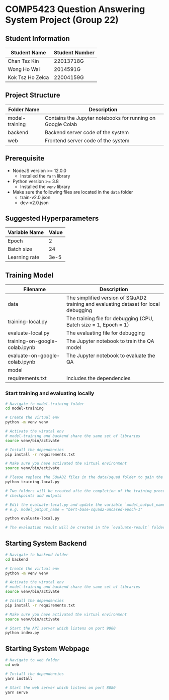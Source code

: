 # COMP5423 Question Answering System Project (Group 22)

## Student Information
|Student Name|Student Number|
|------------|--------------|
|Chan Tsz Kin|22013718G|
|Wong Ho Wai|2014591G|
|Kok Tsz Ho Zelca|22004159G|

## Project Structure
|Folder Name|Description|
|-----------|-----------|
|model-training|Contains the Jupyter notebooks for running on Google Colab|
|backend|Backend server code of the system|
|web|Frontend server code of the system|

## Prerequisite
- NodeJS version >= 12.0.0
    - Installed the `Yarn` library
- Python version >= 3.8
    - Installed the `venv` library
- Make sure the following files are located in the `data` folder
    - train-v2.0.json
    - dev-v2.0.json

## Suggested Hyperparameters
|Variable Name|Value|
|-------------|-----|
|Epoch|2|
|Batch size|24|
|Learning rate|3e-5|

## Training Model
|Filename|Description|
|-----------|-----------|
|data|The simplified version of SQuAD2 training and evaluating dataset for local debugging|
|training-local.py|The training file for debugging (CPU, Batch size = 1, Epoch = 1)|
|evaluate-local.py|The evaluating file for debugging|
|training-on-google-colab.ipynb|The Jupyter notebook to train the QA model|
|evaluate-on-google-colab.ipynb|The Jupyter notebook to evaluate the QA 
model|
|requirements.txt|Includes the dependencies|

### Start training and evaluating locally
```bash
# Navigate to model-training folder
cd model-training

# Create the virtual env
python -m venv venv

# Activate the virutal env
# model-training and backend share the same set of libraries
source venv/bin/activate

# Install the dependencies
pip install -r requirements.txt

# Make sure you have activated the virtual environment
source venv/bin/activate

# Please replace the SQuAD2 files in the data/squad folder to gain the reported performace
python training-local.py

# Two folders will be created afte the completion of the training process
# checkpoints and outputs

# Edit the evaluate-local.py and update the variable `model_output_name` to the desired checkpoint
# e.g. model_output_name = "bert-base-squad2-uncased-epoch-1"

python evaluate-local.py

# The evaluation result will be created in the `evaluate-result` folder after the completion of the evaluation.
```


## Starting System Backend
```bash
# Navigate to backend folder
cd backend

# Create the virtual env
python -m venv venv

# Activate the virutal env
# model-training and backend share the same set of libraries
source venv/bin/activate

# Install the dependencies
pip install -r requirements.txt

# Make sure you have activated the virtual environment
source venv/bin/activate

# Start the API server which listens on port 9000
python index.py
```

## Starting System Webpage
```bash
# Navigate to web folder
cd web

# Install the dependencies
yarn install

# Start the web server which listens on port 8080
yarn serve
```

